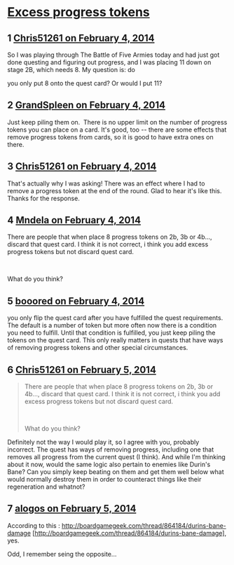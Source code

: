 # [Excess progress tokens](https://community.fantasyflightgames.com/topic/98423-excess-progress-tokens/)

## 1 [Chris51261 on February 4, 2014](https://community.fantasyflightgames.com/topic/98423-excess-progress-tokens/?do=findComment&comment=973110)

So I was playing through The Battle of Five Armies today and had just got done questing and figuring out progress, and I was placing 11 down on stage 2B, which needs 8. My question is: do

you only put 8 onto the quest card? Or would I put 11?

## 2 [GrandSpleen on February 4, 2014](https://community.fantasyflightgames.com/topic/98423-excess-progress-tokens/?do=findComment&comment=973196)

Just keep piling them on.  There is no upper limit on the number of progress tokens you can place on a card. It's good, too -- there are some effects that remove progress tokens from cards, so it is good to have extra ones on there.

## 3 [Chris51261 on February 4, 2014](https://community.fantasyflightgames.com/topic/98423-excess-progress-tokens/?do=findComment&comment=973267)

That's actually why I was asking! There was an effect where I had to remove a progress token at the end of the round. Glad to hear it's like this. Thanks for the response.

## 4 [Mndela on February 4, 2014](https://community.fantasyflightgames.com/topic/98423-excess-progress-tokens/?do=findComment&comment=973507)

There are people that when place 8 progress tokens on 2b, 3b or 4b..., discard that quest card. I think it is not correct, i think you add excess progress tokens but not discard quest card.

 

What do you think?

## 5 [booored on February 4, 2014](https://community.fantasyflightgames.com/topic/98423-excess-progress-tokens/?do=findComment&comment=973552)

you only flip the quest card after you have fulfilled the quest requirements. The default is a number of token but more often now there is a condition you need to fulfill. Until that condition is fulfilled, you just keep piling the tokens on the quest card. This only really matters in quests that have ways of removing progress tokens and other special circumstances.

## 6 [Chris51261 on February 5, 2014](https://community.fantasyflightgames.com/topic/98423-excess-progress-tokens/?do=findComment&comment=974509)

> There are people that when place 8 progress tokens on 2b, 3b or 4b..., discard that quest card. I think it is not correct, i think you add excess progress tokens but not discard quest card.
> 
>  
> 
> What do you think?

Definitely not the way I would play it, so I agree with you, probably incorrect. The quest has ways of removing progress, including one that removes all progress from the current quest (I think). And while I'm thinking about it now, would the same logic also pertain to enemies like Durin's Bane? Can you simply keep beating on them and get them well below what would normally destroy them in order to counteract things like their regeneration and whatnot?

## 7 [alogos on February 5, 2014](https://community.fantasyflightgames.com/topic/98423-excess-progress-tokens/?do=findComment&comment=974569)

According to this : http://boardgamegeek.com/thread/864184/durins-bane-damage [http://boardgamegeek.com/thread/864184/durins-bane-damage], yes.

Odd, I remember seing the opposite...

